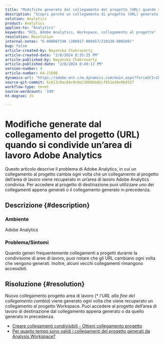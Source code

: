 ```yaml
---
title: "Modifiche generate dal collegamento del progetto (URL) quando si condivide un’area di lavoro Adobe Analytics"
description: "Scopri perché un collegamento di progetto (URL) generato cambia quando condividi un’area di lavoro Adobe Analytics. Utilizza il collegamento precedente o il nuovo collegamento per l’accesso."
solution: Analytics
product: Analytics
applies-to: "Analytics"
keywords: "KCS, Adobe Analytics, Workspace, collegamento al progetto"
resolution: Resolution
internal-notes: "E-000867190 (200817-000457/210120-000509)"
bug: false
article-created-by: Nayanika Chakravarty
article-created-date: "2/8/2024 8:35:25 PM"
article-published-by: Nayanika Chakravarty
article-published-date: "2/8/2024 8:49:13 PM"
version-number: 4
article-number: KA-21698
dynamics-url: "https://adobe-ent.crm.dynamics.com/main.aspx?forceUCI=1&pagetype=entityrecord&etn=knowledgearticle&id=bac94392-c1c6-ee11-9079-6045bd006149"
source-git-commit: 6c613c9ac84c9c0e23686bb02cf851e36e0b4527
workflow-type: tm+mt
source-wordcount: '199'
ht-degree: 3%

---
```


# Modifiche generate dal collegamento del progetto (URL) quando si condivide un’area di lavoro Adobe Analytics


Questo articolo descrive il problema di Adobe Analytics, in cui un collegamento al progetto cambia ogni volta che un collegamento al progetto dell’area di lavoro viene recuperato in un’area di lavoro Adobe Analytics condivisa. Per accedere al progetto di destinazione puoi utilizzare uno dei collegamenti appena generati o il collegamento generato in precedenza.

## Descrizione {#description}


### Ambiente

Adobe Analytics

### Problema/Sintomi

Quando generi frequentemente collegamenti a progetti durante la condivisione di aree di lavoro, puoi notare che gli URL cambiano ogni volta che vengono generati. Inoltre, alcuni vecchi collegamenti rimangono accessibili.


## Risoluzione {#resolution}


Nuovo collegamento progetto area di lavoro (\* *l’URL alla fine del collegamento cambia*) viene generato ogni volta che viene recuperato un collegamento al progetto Workspace. Puoi accedere al progetto dell’area di lavoro di destinazione dal collegamento appena generato o da quello generato in precedenza.

- [Creare collegamenti condivisibili - Ottieni collegamento progetto](https://experienceleague.adobe.com/docs/analytics/analyze/analysis-workspace/curate-share/shareable-links.html?lang=it)
- [Per quanto tempo sono validi i collegamenti del progetto generati da Analysis Workspace?](https://experienceleague.adobe.com/docs/experience-cloud-kcs/kbarticles/KA-21274.html)

